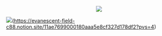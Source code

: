 <div align="center"><img src="https://github.com/user-attachments/assets/4769d902-01f2-47ec-a652-9918689e4379" /></div>

<img src="https://img.shields.io/badge/Notion-000000?style=for-the-badge&logo=Notion&logoColor=white">(https://evanescent-field-c88.notion.site/11ae7699000180aaa5e8cf327d178df2?pvs=4)

